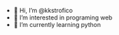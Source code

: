 - 👋 Hi, I’m @kkstrofico
- 👀 I’m interested in programing web
- 🌱 I’m currently learning python

<!---
kkstrofico/kkstrofico is a ✨ special ✨ repository because its `README.md` (this file) appears on your GitHub profile.
You can click the Preview link to take a look at your changes.
--->
